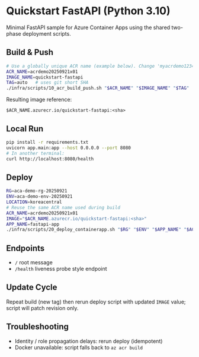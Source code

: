 # Quickstart FastAPI (Python 3.10)

Minimal FastAPI sample for Azure Container Apps using the shared two-phase deployment scripts.

## Build & Push
```bash
# Use a globally unique ACR name (example below). Change 'myacrdemo12345' to your own.
ACR_NAME=acrdemo20250921x01
IMAGE_NAME=quickstart-fastapi
TAG=auto   # uses git short SHA
./infra/scripts/10_acr_build_push.sh "$ACR_NAME" "$IMAGE_NAME" "$TAG"
```
Resulting image reference:
```
$ACR_NAME.azurecr.io/quickstart-fastapi:<sha>
```

## Local Run
```bash
pip install -r requirements.txt
uvicorn app.main:app --host 0.0.0.0 --port 8080
# In another terminal:
curl http://localhost:8080/health
```

## Deploy
```bash
RG=aca-demo-rg-20250921
ENV=aca-demo-env-20250921
LOCATION=koreacentral
# Reuse the same ACR name used during build
ACR_NAME=acrdemo20250921x01
IMAGE="$ACR_NAME.azurecr.io/quickstart-fastapi:<sha>"
APP_NAME=fastapi-app
./infra/scripts/20_deploy_containerapp.sh "$RG" "$ENV" "$APP_NAME" "$ACR_NAME" "$IMAGE" "$LOCATION"
```

## Endpoints
- `/` root message
- `/health` liveness probe style endpoint

## Update Cycle
Repeat build (new tag) then rerun deploy script with updated `IMAGE` value; script will patch revision only.

## Troubleshooting
- Identity / role propagation delays: rerun deploy (idempotent)
- Docker unavailable: script falls back to `az acr build`

